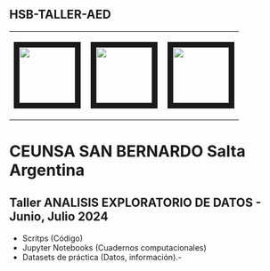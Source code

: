 ## HSB-TALLER-AED

<table>
<tr>
<td width="33%"">
  <p align="left">
  <img src="" width="100" height="100" border="10"/>
  </p>
</td>
<td width="33%">
  <p align="center">
  <img src="" width="100" height="100" border="10"/>
  </p>
<td width="33%">
  <p align="right">
  <img src="" width="100" height="100" border="10"/>
  </p>
</td>
</tr>
</table>

# CEUNSA SAN BERNARDO Salta Argentina
## Taller ANALISIS EXPLORATORIO DE DATOS - Junio, Julio 2024
* Scritps (Código)
* Jupyter Notebooks (Cuadernos computacionales)
* Datasets de práctica (Datos, información).-
